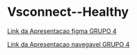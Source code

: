 # Vsconnect--Healthy



[Link da Apresentacao figma GRUPO 4](https://www.figma.com/file/lvtkmjRMShRFgZezyeG2eZ/hackathon?type=design&node-id=24%3A36&mode=design&t=EHzvul3UdJv8GvFe-1)

[Link da Apresentacao navegavel GRUPO 4]([https://www.figma.com/file/lvtkmjRMShRFgZezyeG2eZ/hackathon?type=design&node-id=24%3A36&mode=design&t=EHzvul3UdJv8GvFe-1](https://www.figma.com/proto/lvtkmjRMShRFgZezyeG2eZ/hackathon?type=design&node-id=3-3&t=EHzvul3UdJv8GvFe-0&scaling=min-zoom&page-id=0%3A1&starting-point-node-id=3%3A3)https://www.figma.com/proto/lvtkmjRMShRFgZezyeG2eZ/hackathon?type=design&node-id=3-3&t=EHzvul3UdJv8GvFe-0&scaling=min-zoom&page-id=0%3A1&starting-point-node-id=3%3A3)

